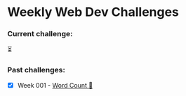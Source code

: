 # Weekly Web Dev Challenges

### Current challenge:
⏳

### Past challenges:
- [x] Week 001 - [Word Count 🧮](https://github.com/matt-pessoa/weekly-web-dev-challenges/tree/main/w1-word-count)
